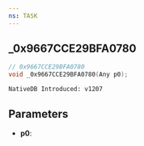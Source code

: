 ```yaml
---
ns: TASK
---
```

## _0x9667CCE29BFA0780

```c
// 0x9667CCE29BFA0780
void _0x9667CCE29BFA0780(Any p0);
```

```
NativeDB Introduced: v1207
```

## Parameters
* **p0**:
